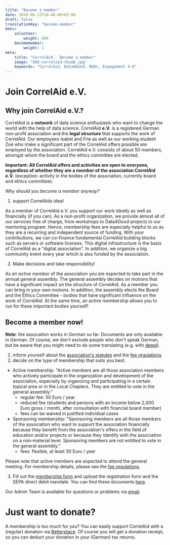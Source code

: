```yaml
---
title: "Become a member"
date: 2018-08-23T10:48:46+02:00
draft: false
translationKey: "become-member"
menu: 
    volunteer:
        weight: 600
    becomemember: 
        weight: 1
meta:
    title: "CorrelAid - Become a member"
    image: "509-correlaid-thumb.jpg"
    keywords: "CorrelAid, Data4Good, NGOs, Engagement 4.0"
---
```


# Join CorrelAid e.V.

## Why join CorrelAid e.V.?

CorrelAid is a **network** of data science enthusiasts who want to change the world with the help of data science. CorrelAid **e.V.** is a registered German non-profit association and the **legal structure** that supports the work of CorrelAid. Our employees Isabel and Frie as well as our working student Zoé who make a significant part of the CorrelAid offers possible are employed by the association. CorrelAid e.V. consists of about 50 members, amongst whom the board and the ethics committee are elected.


**Important: All CorrelAid offers and activities are open to everyone, regardless of whether they are a member of the association CorrelAid e.V.** (exception: activity in the bodies of the association, currently board and ethics committee).

_Why should you become a member anyway?_ 

1. support CorrelAids idea!

As a member of CorrelAid e.V. you support our work ideally as well as financially (if you can). 
As a non-profit organization, we provide almost all of our services free of charge, from workshops to Data4Good projects to our mentoring program. Hence, membership fees are especially helpful to us as they are a recurring and independent source of funding. 
With your contributions, we can co-finance fundamental CorrelAid building blocks such as servers or software licenses. This digital infrastructure is the basis of CorrelAid as a "digital association". In addition, we organize a big community event every year which is also funded by the association. 

2. Make decisions and take responsibility!

As an _active member_ of the association you are expected to take part in the annual general assembly. The general assembly decides on motions that have a significant impact on the structure of CorrelAid. As a member you can bring in your own motions. In addition, the assembly elects the Board and the Ethics Committee - bodies that have significant influence on the work of CorrelAid. At the same time, an active membership allows you to run for these important bodies yourself!


## Become a member now!

**Note**: the assocation works in German so far. Documents are only available in German. Of course, we don't exclude people who don't speak German, but be aware that you might need to do some translating (e.g. with [deepl](https://deepl.com)). 

1. inform yourself about the [association's statutes](/material/correlaid_ev/2020-12-10_Satzung.pdf) and the [fee regulations](/material/correlaid_ev/2021-12-17_gebuehrenordnung.pdf)
2. decide on the type of membership that suits you best. 
- Active membership: "Active members are all those association members who actively participate in the organization and development of the association, especially by organizing and participating in a certain topical area or in the Local Chapters. They are entitled to vote in the general assembly."
    - regular fee: 50 Euro / year
    - reduced fee (students and persons with an income below 2,000 Euro gross / month, after consultation with financial board member)
    - fees can be waived in justified individual cases
- Sponsoring membership: "Sponsoring members are all those members of the association who want to support the association financially because they benefit from the association's offers in the field of education and/or projects or because they identify with the association on a non-material level. Sponsoring members are not entitled to vote in the general assembly."
    - fees: flexible, at least 30 Euro / year 

Please note that active members are expected to attend the general meeting. For membership details, please see the [fee regulations](/material/correlaid_ev/2021-12-17_gebuehrenordnung.pdf). 

3. Fill out the [membership form](https://ee.correlaid.org/single/xDjRNPPH?returnURL=https://correlaid.org/about/willkommen/) and upload the registration form and the SEPA direct debit mandate. You can find these documents [here](https://cloud.correlaid.org/s/pyoRxdFfa5ZdWMX).

Our Admin Team is available for questions or problems via [email](mailto:finanzen@correlaid.org).

# Just want to donate?

A membership is too much for you? You can easily support CorrelAid with a (regular) donation via  [Betterplace](https://www.betterplace.org/de/projects/58963-correlaid-e-v-foerderung-von-datenwissenschaft-in-der-zivilgesellschaft). Of course you will get a donation receipt, so you can deduct your donation in your (German) tax returns. 
